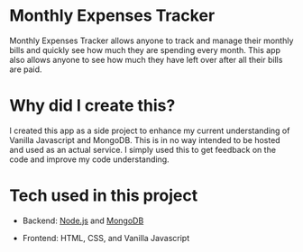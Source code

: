 # Monthly Expenses Tracker

Monthly Expenses Tracker allows anyone to track and manage their monthly bills and quickly see how much they are spending every month. This app also allows anyone to see how much they have left over after all their bills are paid.

# Why did I create this?

I created this app as a side project to enhance my current understanding of Vanilla Javascript and MongoDB. This is in no way intended to be hosted and used as an actual service. I simply used this to get feedback on the code and improve my code understanding.

# Tech used in this project

-   Backend: [Node.js](https://nodejs.org/en/) and [MongoDB](https://www.mongodb.com/)

-   Frontend: HTML, CSS, and Vanilla Javascript
